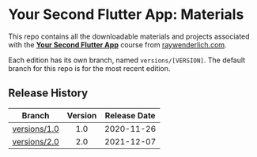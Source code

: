 # Your Second Flutter App: Materials

This repo contains all the downloadable materials and projects associated with the **[Your Second Flutter App](https://www.raywenderlich.com/25841733-your-second-flutter-app)** course from [raywenderlich.com](https://www.raywenderlich.com).

Each edition has its own branch, named `versions/[VERSION]`. The default branch for this repo is for the most recent edition.


## Release History

| Branch                                                                            | Version | Release Date |
| --------------------------------------------------------------------------------- |:-------:|:------------:|
| [versions/1.0](https://github.com/raywenderlich/video-ysfa-materials) | 1.0     | 2020-11-26   |
| [versions/2.0](https://github.com/raywenderlich/video-ysfa-materials) | 2.0     | 2021-12-07   |
